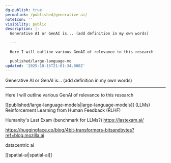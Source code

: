 ```yaml
---
dg-publish: true
permalink: /published/generative-ai/
noteIcon: ''
visibility: public
description: |-
  Generative AI or GenAI is... (add definition in my own words)

  ---

  Here I will outline various GenAI of relevance to this research

  published/large-language-mo
updated: '2025-10-15T21:01:34.008Z'
---
```


Generative AI or GenAI is... (add definition in my own words)

---

Here I will outline various GenAI of relevance to this research

[[published/large-language-models\|large-language-models]] (LLMs)
Reinforcement Learning from Human Feedback (RLHF)

Humanity's Last Exam (benchmark for LLMs?) https://lastexam.ai/

https://huggingface.co/blog/4bit-transformers-bitsandbytes?ref=blog.mozilla.ai 

datacentric ai

[[spatial-ai\|spatial-ai]]

